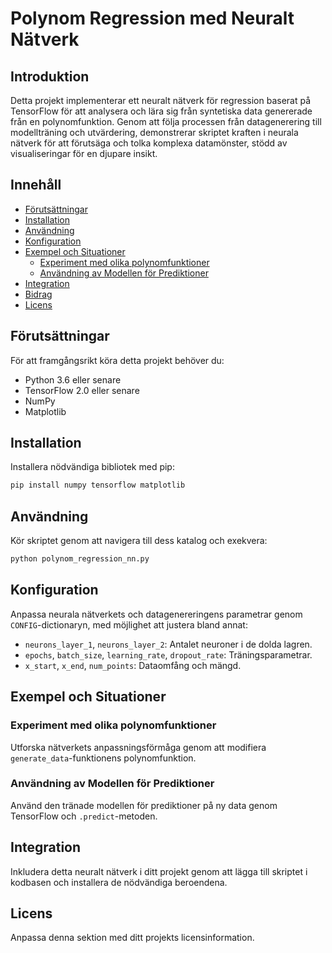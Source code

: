 # Polynom Regression med Neuralt Nätverk

## Introduktion
Detta projekt implementerar ett neuralt nätverk för regression baserat på TensorFlow för att analysera och lära sig från syntetiska data genererade från en polynomfunktion. Genom att följa processen från datagenerering till modellträning och utvärdering, demonstrerar skriptet kraften i neurala nätverk för att förutsäga och tolka komplexa datamönster, stödd av visualiseringar för en djupare insikt.

## Innehåll
- [Förutsättningar](#förutsättningar)
- [Installation](#installation)
- [Användning](#användning)
- [Konfiguration](#konfiguration)
- [Exempel och Situationer](#exempel-och-situationer)
    - [Experiment med olika polynomfunktioner](#experiment-med-olika-polynomfunktioner)
    - [Användning av Modellen för Prediktioner](#användning-av-modellen-för-prediktioner)
- [Integration](#integration)
- [Bidrag](#bidrag)
- [Licens](#licens)

## Förutsättningar
För att framgångsrikt köra detta projekt behöver du:
- Python 3.6 eller senare
- TensorFlow 2.0 eller senare
- NumPy
- Matplotlib

## Installation
Installera nödvändiga bibliotek med pip:
```bash
pip install numpy tensorflow matplotlib
```

## Användning
Kör skriptet genom att navigera till dess katalog och exekvera:
```bash
python polynom_regression_nn.py
```

## Konfiguration
Anpassa neurala nätverkets och datagenereringens parametrar genom `CONFIG`-dictionaryn, med möjlighet att justera bland annat:
- `neurons_layer_1`, `neurons_layer_2`: Antalet neuroner i de dolda lagren.
- `epochs`, `batch_size`, `learning_rate`, `dropout_rate`: Träningsparametrar.
- `x_start`, `x_end`, `num_points`: Dataomfång och mängd.

## Exempel och Situationer
### Experiment med olika polynomfunktioner
Utforska nätverkets anpassningsförmåga genom att modifiera `generate_data`-funktionens polynomfunktion.

### Användning av Modellen för Prediktioner
Använd den tränade modellen för prediktioner på ny data genom TensorFlow och `.predict`-metoden.

## Integration
Inkludera detta neuralt nätverk i ditt projekt genom att lägga till skriptet i kodbasen och installera de nödvändiga beroendena.

## Licens
Anpassa denna sektion med ditt projekts licensinformation.

